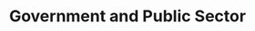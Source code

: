 ---
templateKey: industries
title: Government and Public Sector
subTitle: Government- & Public sector

image: /img/industries/industry-government.png

description: Changes in how the Public Sector operates can impact lives on scale. Improve citizen experience and transform governance by accelerating digital adoption.
# This Images is for the home page
icon: /img/industries/education-icon.png
hovericon: /img/industries/education-icon-white.png
---